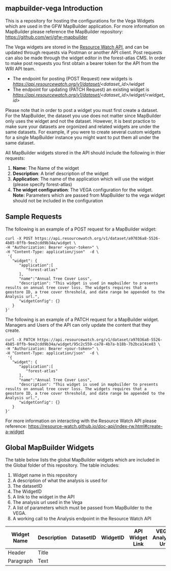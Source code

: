 ## mapbuilder-vega Introduction

This is a repository for hosting the configurations for the Vega Widgets which are used in the GFW MapBuilder application. For more information on MapBuilder please reference the MapBuilder repository: https://github.com/wri/gfw-mapbuilder

The Vega widgets are stored in the [Resource Watch API](https://resource-watch.github.io/doc-api/index-rw.html), and can be updated through requests via Postman or another API client. Post requests can also be made through the widget editor in the forest-atlas CMS. In order to make post requests you first obtain a bearer token for the API from the WRI API team.  

- The endpoint for posting (POST Request) new widgets is *https://api.resourcewatch.org/v1/dataset/<dataset_id>/widget*
- The endpoint for updating (PATCH Request) an existing widget is *https://api.resourcewatch.org/v1/dataset/<dataset_id>/widget/<widget_id>*

Please note that in order to post a widget you must first create a dataset. For the MapBuilder, the dataset you use does not matter since MapBuilder only uses the widget and not the dataset. However, it is best practice to make sure your datasets are orgonized and related widgets are under the same datasets. For example, if you were to create several custom widgets for a single MapBuilder instance you might want to put them all under the same dataset.

All MapBuilder widgets stored in the API should include the following in thier requests:

1. **Name**: The Name of the widget
2. **Description**: A brief description of the widget
3. **Application**: The name of the application which will use the widget (please specify forest-atlas)
4. **The widget configuration**: The VEGA configuration for the widget. **Note:** Parameters which are passed from MapBuilder to the vega widget should not be included in the configuration

## Sample Requests

The following is an example of a POST request for a MapBuilder widget:

```
curl -X POST https://api.resourcewatch.org/v1/dataset/a97036a8-5526-4b85-8ffb-9ee2cdd9b34a/widget \
-H "Authorization: Bearer <your-token>" \
-H "Content-Type: application/json"  -d \
 '{
   "widget": {
      "application":[
         "forest-atlas"
      ],
      "name":"Annual Tree Cover Loss",
      "description": "This widget is used in mapbuilder to presents results on annual tree cover loss. The widgets requires that a geostore ID, a tree cover threshold, and date range be appended to the Analysis url.",
      "widgetConfig": {}
   }
}'
```
The following is an example of a PATCH request for a MapBuilder widget. Managers and Users of the API can only update the content that they create.

```
curl -X PATCH https://api.resourcewatch.org/v1/dataset/a97036a8-5526-4b85-8ffb-9ee2cdd9b34a/widget/95c2c559-ca78-4b7a-b18b-7b2bca14ce83 \
-H "Authorization: Bearer <your-token>" \
-H "Content-Type: application/json"  -d \
 '{
   "widget": {
      "application":[
         "forest-atlas"
      ],
      "name":"Annual Tree Cover Loss",
      "description": "This widget is used in mapbuilder to presents results on annual tree cover loss. The widgets requires that a geostore ID, a tree cover threshold, and date range be appended to the Analysis url.",
      "widgetConfig": {}
   }
}'
```

For more information on interacting with the Resource Watch API please reference: https://resource-watch.github.io/doc-api/index-rw.html#create-a-widget

## Global MapBuilder Widgets

The table below lists the global MapBuilder widgets which are included in the Global folder of this repository. The table includes:

1) Widget name in this repository
2) A description of what the analysis is used for
3) The datasetID
4) The WidgetID
5) A link to the widget in the API
6) The analysis url used in the Vega
7) A list of parameters which must be passed from MapBuilder to the VEGA.
8) A working call to the Analysis endpoint in the Resource Watch API

| Widget Name | Description| DatasetID   | WidgetID   | API Widget Link | VEGA Analysis Url| Parameters to Pass | Analysis Endpoint |
| ----------- | -----------| ----------- | -----------| --------------- | -----------------| -------------------| ----------------- |
| Header      | Title      |
| Paragraph   | Text       |





